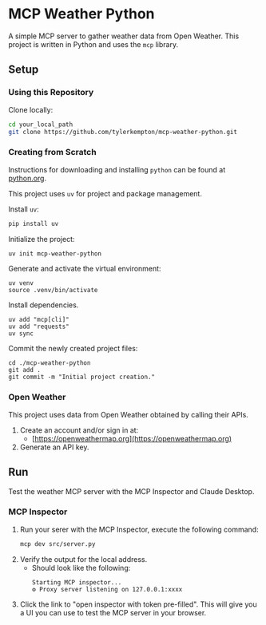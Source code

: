 # MCP Weather Python
A simple MCP server to gather weather data from Open Weather.  This project is written in Python and uses the `mcp` library.

## Setup

### Using this Repository
Clone locally:
```sh
cd your_local_path
git clone https://github.com/tylerkempton/mcp-weather-python.git
```

### Creating from Scratch
Instructions for downloading and installing `python` can be found at [python.org](https://www.python.org/).

This project uses `uv` for project and package management.

Install `uv`:
```sh
pip install uv
```

Initialize the project:
```sh
uv init mcp-weather-python
```
Generate and activate the virtual environment:
```
uv venv
source .venv/bin/activate
```

Install dependencies.
```
uv add "mcp[cli]"
uv add "requests"
uv sync
```

Commit the newly created project files:
```
cd ./mcp-weather-python
git add .
git commit -m "Initial project creation."
```

### Open Weather
This project uses data from Open Weather obtained by calling their APIs.
1. Create an account and/or sign in at:
	- [https://openweathermap.org](https://openweathermap.org)
2. Generate an API key.

## Run
Test the weather MCP server with the MCP Inspector and Claude Desktop.

### MCP Inspector
1. Run your serer with the MCP Inspector, execute the following command:
	```sh
	mcp dev src/server.py
	```
2. Verify the output for the local address.
	- Should look like the following:
		```
		Starting MCP inspector...
		⚙️ Proxy server listening on 127.0.0.1:xxxx
		```
3. Click the link to "open inspector with token pre-filled". This will give you a UI you can use to test the MCP server in your browser.
